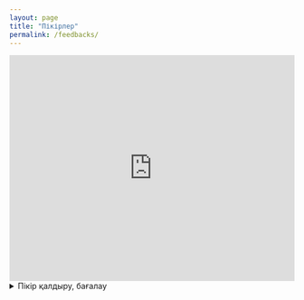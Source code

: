 ```yaml
---
layout: page
title: "Пікірлер"
permalink: /feedbacks/
---
```


<iframe src="https://script.google.com/macros/s/AKfycbzAu9WAsIEdUjei2kcSNwEV0r_tqTNcbi1tYuw94smZZlu1NtwGlhqdhw4tvECU68ZO/exec?embedded=true" 
        width="100%" 
        height="400" 
        frameborder="0" 
        marginheight="0" 
        marginwidth="0" 
        style="border: 0">
    Your browser does not support iframes.
</iframe>

<details>
  <summary>Пікір қалдыру, бағалау</summary>
  <iframe src="https://docs.google.com/forms/d/e/1FAIpQLSfDLxah6fmeC2qXnN47bSCWKHb1ovvCcKKYPpi8Gas_XSZQYw/viewform?embedded=true" 
        width="100%" 
        height="430" 
        frameborder="0" 
        marginheight="0" 
        marginwidth="0" 
        style="border: 0">
    Жүктелуде…
  </iframe>
</details>


